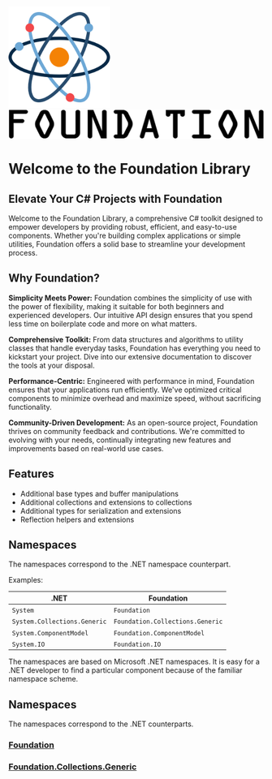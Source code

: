 <!--![Logo](Logo.png)  ![FontLogo](FontLogo.png)-->

<img src="Logo.png" width="200" alt="Logo"/> <img src="FontLogo.png" alt="FontLogo">

# Welcome to the Foundation Library

## Elevate Your C# Projects with Foundation

Welcome to the Foundation Library, a comprehensive C# toolkit designed to empower developers by providing robust, efficient, and easy-to-use components. Whether you're building complex applications or simple utilities, Foundation offers a solid base to streamline your development process.

## Why Foundation?

**Simplicity Meets Power:** Foundation combines the simplicity of use with the power of flexibility, making it suitable for both beginners and experienced developers. Our intuitive API design ensures that you spend less time on boilerplate code and more on what matters.

**Comprehensive Toolkit:** From data structures and algorithms to utility classes that handle everyday tasks, Foundation has everything you need to kickstart your project. Dive into our extensive documentation to discover the tools at your disposal.

**Performance-Centric:** Engineered with performance in mind, Foundation ensures that your applications run efficiently. We've optimized critical components to minimize overhead and maximize speed, without sacrificing functionality.

**Community-Driven Development:** As an open-source project, Foundation thrives on community feedback and contributions. We're committed to evolving with your needs, continually integrating new features and improvements based on real-world use cases.

## Features

- Additional base types and buffer manipulations
- Additional collections and extensions to collections
- Additional types for serialization and extensions
- Reflection helpers and extensions

## Namespaces

The namespaces correspond to the .NET namespace counterpart.

Examples:

|.NET                        |Foundation                      |
|----------------------------|--------------------------------|
|`System`                    |`Foundation`                    |
|`System.Collections.Generic`|`Foundation.Collections.Generic`|
|`System.ComponentModel`     |`Foundation.ComponentModel`     |
|`System.IO`                 |`Foundation.IO`                 |


The namespaces are based on Microsoft .NET namespaces. It is easy for a .NET developer to find a particular component because of the familiar namespace scheme.

## Namespaces

The namespaces correspond to the .NET counterparts.
### [Foundation](../Foundation.Wiki//foundation.md)

### [Foundation.Collections.Generic](../Foundation.Wiki//foundation-collections-generic.md)
